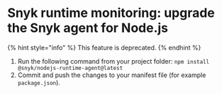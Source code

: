 # Snyk runtime monitoring: upgrade the Snyk agent for Node.js

{% hint style="info" %}
This feature is deprecated.
{% endhint %}

1. Run the following command from your project folder: `npm install @snyk/nodejs-runtime-agent@latest`
2. Commit and push the changes to your manifest file \(for example `package.json`\).

